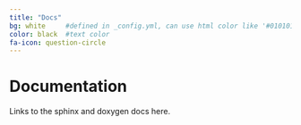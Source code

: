 ```yaml
---
title: "Docs"
bg: white     #defined in _config.yml, can use html color like '#010101'
color: black  #text color
fa-icon: question-circle
---
```


# Documentation

Links to the sphinx and doxygen docs here.
